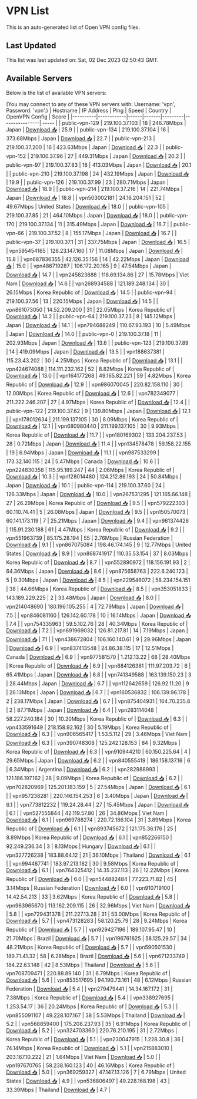 # VPN List

This is an auto-generated list of Open VPN config files.

## Last Updated

This list was last updated on: Sat, 02 Dec 2023 02:50:43 GMT.

## Available Servers

Below is the list of available VPN servers:

(You may connect to any of these VPN servers with: Username: 'vpn', Password: 'vpn'.)
| Hostname | IP Address | Ping | Speed | Country | OpenVPN Config | Score |
|----------|------------|------|-------|---------|----------------| ----- |
| public-vpn-129 | 219.100.37.103 | 18 | 246.78Mbps | Japan | [Download 📥](./configs/server_0_JP.ovpn) | 25.9 |
| public-vpn-134 | 219.100.37.104 | 16 | 373.68Mbps | Japan | [Download 📥](./configs/server_1_JP.ovpn) | 22.7 |
| public-vpn-213 | 219.100.37.200 | 16 | 423.63Mbps | Japan | [Download 📥](./configs/server_2_JP.ovpn) | 22.3 |
| public-vpn-152 | 219.100.37.96 | 27 | 449.31Mbps | Japan | [Download 📥](./configs/server_3_JP.ovpn) | 20.2 |
| public-vpn-97 | 219.100.37.83 | 18 | 413.03Mbps | Japan | [Download 📥](./configs/server_4_JP.ovpn) | 20.1 |
| public-vpn-210 | 219.100.37.198 | 24 | 432.19Mbps | Japan | [Download 📥](./configs/server_5_JP.ovpn) | 19.9 |
| public-vpn-126 | 219.100.37.99 | 23 | 280.71Mbps | Japan | [Download 📥](./configs/server_6_JP.ovpn) | 18.9 |
| public-vpn-214 | 219.100.37.216 | 14 | 221.74Mbps | Japan | [Download 📥](./configs/server_7_JP.ovpn) | 18.8 |
| vpn503002181 | 24.16.204.151 | 52 | 49.67Mbps | United States | [Download 📥](./configs/server_8_US.ovpn) | 18.0 |
| public-vpn-105 | 219.100.37.85 | 21 | 464.10Mbps | Japan | [Download 📥](./configs/server_9_JP.ovpn) | 18.0 |
| public-vpn-170 | 219.100.37.134 | 11 | 315.49Mbps | Japan | [Download 📥](./configs/server_10_JP.ovpn) | 16.7 |
| public-vpn-66 | 219.100.37.52 | 8 | 155.17Mbps | Japan | [Download 📥](./configs/server_11_JP.ovpn) | 16.7 |
| public-vpn-37 | 219.100.37.1 | 31 | 337.75Mbps | Japan | [Download 📥](./configs/server_12_JP.ovpn) | 16.5 |
| vpn595454165 | 126.23.147.160 | 17 | 11.08Mbps | Japan | [Download 📥](./configs/server_13_JP.ovpn) | 15.8 |
| vpn687836355 | 42.126.35.156 | 14 | 42.22Mbps | Japan | [Download 📥](./configs/server_14_JP.ovpn) | 15.0 |
| vpn486719287 | 106.172.20.165 | 9 | 47.54Mbps | Japan | [Download 📥](./configs/server_15_JP.ovpn) | 14.7 |
| vpn245823888 | 118.69.134.86 | 27 | 15.78Mbps | Viet Nam | [Download 📥](./configs/server_16_VN.ovpn) | 14.6 |
| vpn268934588 | 121.189.248.134 | 30 | 26.15Mbps | Korea Republic of | [Download 📥](./configs/server_17_KR.ovpn) | 14.5 |
| public-vpn-94 | 219.100.37.56 | 13 | 220.15Mbps | Japan | [Download 📥](./configs/server_18_JP.ovpn) | 14.5 |
| vpn861073050 | 14.52.209.200 | 31 | 22.05Mbps | Korea Republic of | [Download 📥](./configs/server_19_KR.ovpn) | 14.2 |
| public-vpn-64 | 219.100.37.23 | 8 | 145.12Mbps | Japan | [Download 📥](./configs/server_20_JP.ovpn) | 14.1 |
| vpn794688249 | 110.67.93.193 | 10 | 5.49Mbps | Japan | [Download 📥](./configs/server_21_JP.ovpn) | 14.0 |
| public-vpn-0 | 219.100.37.18 | 11 | 202.93Mbps | Japan | [Download 📥](./configs/server_22_JP.ovpn) | 13.6 |
| public-vpn-123 | 219.100.37.89 | 14 | 419.09Mbps | Japan | [Download 📥](./configs/server_23_JP.ovpn) | 13.5 |
| vpn188637381 | 115.23.43.202 | 30 | 4.25Mbps | Korea Republic of | [Download 📥](./configs/server_24_KR.ovpn) | 13.1 |
| vpn424674088 | 114.111.232.162 | 52 | 8.82Mbps | Korea Republic of | [Download 📥](./configs/server_25_KR.ovpn) | 13.0 |
| vpn164177268 | 49.165.82.221 | 59 | 4.82Mbps | Korea Republic of | [Download 📥](./configs/server_26_KR.ovpn) | 12.9 |
| vpn986070045 | 220.82.158.110 | 30 | 12.00Mbps | Korea Republic of | [Download 📥](./configs/server_27_KR.ovpn) | 12.6 |
| vpn782349077 | 211.222.246.207 | 27 | 4.97Mbps | Korea Republic of | [Download 📥](./configs/server_28_KR.ovpn) | 12.4 |
| public-vpn-122 | 219.100.37.62 | 9 | 139.80Mbps | Japan | [Download 📥](./configs/server_29_JP.ovpn) | 12.1 |
| vpn178012634 | 211.199.137.105 | 30 | 8.09Mbps | Korea Republic of | [Download 📥](./configs/server_30_KR.ovpn) | 12.1 |
| vpn680980440 | 211.199.137.105 | 30 | 9.93Mbps | Korea Republic of | [Download 📥](./configs/server_31_KR.ovpn) | 11.7 |
| vpn180169302 | 133.204.237.53 | 28 | 0.72Mbps | Japan | [Download 📥](./configs/server_32_JP.ovpn) | 11.4 |
| vpn134578478 | 59.158.22.155 | 19 | 6.94Mbps | Japan | [Download 📥](./configs/server_33_JP.ovpn) | 11.1 |
| vpn987533299 | 173.32.140.115 | 24 | 5.47Mbps | Canada | [Download 📥](./configs/server_34_CA.ovpn) | 10.6 |
| vpn224830358 | 115.95.189.247 | 44 | 2.06Mbps | Korea Republic of | [Download 📥](./configs/server_35_KR.ovpn) | 10.3 |
| vpn128014480 | 124.212.86.193 | 24 | 50.84Mbps | Japan | [Download 📥](./configs/server_36_JP.ovpn) | 10.1 |
| public-vpn-114 | 219.100.37.60 | 24 | 126.33Mbps | Japan | [Download 📥](./configs/server_37_JP.ovpn) | 10.0 |
| vpn267531295 | 121.165.66.148 | 27 | 26.29Mbps | Korea Republic of | [Download 📥](./configs/server_38_KR.ovpn) | 9.5 |
| vpn579222303 | 60.110.74.41 | 5 | 26.08Mbps | Japan | [Download 📥](./configs/server_39_JP.ovpn) | 9.5 |
| vpn150570073 | 60.141.173.119 | 7 | 25.21Mbps | Japan | [Download 📥](./configs/server_40_JP.ovpn) | 9.4 |
| vpn961374426 | 115.91.230.188 | 61 | 4.47Mbps | Korea Republic of | [Download 📥](./configs/server_41_KR.ovpn) | 9.2 |
| vpn551963739 | 85.175.28.194 | 55 | 2.76Mbps | Russian Federation | [Download 📥](./configs/server_42_RU.ovpn) | 9.1 |
| vpn867075084 | 198.46.174.145 | 9 | 12.77Mbps | United States | [Download 📥](./configs/server_43_US.ovpn) | 8.9 |
| vpn868741917 | 110.35.53.154 | 37 | 8.03Mbps | Korea Republic of | [Download 📥](./configs/server_44_KR.ovpn) | 8.7 |
| vpn552890972 | 118.156.191.93 | 2 | 64.36Mbps | Japan | [Download 📥](./configs/server_45_JP.ovpn) | 8.6 |
| vpn875658763 | 222.6.240.123 | 5 | 9.30Mbps | Japan | [Download 📥](./configs/server_46_JP.ovpn) | 8.5 |
| vpn229546072 | 58.234.154.151 | 38 | 44.66Mbps | Korea Republic of | [Download 📥](./configs/server_47_KR.ovpn) | 8.5 |
| vpn353051833 | 143.189.229.225 | 2 | 33.48Mbps | Japan | [Download 📥](./configs/server_48_JP.ovpn) | 8.0 |
| vpn214048690 | 180.196.105.255 | 4 | 72.79Mbps | Japan | [Download 📥](./configs/server_49_JP.ovpn) | 7.5 |
| vpn846081160 | 126.142.60.178 | 10 | 16.14Mbps | Japan | [Download 📥](./configs/server_50_JP.ovpn) | 7.4 |
| vpn754335963 | 59.5.102.76 | 28 | 40.34Mbps | Korea Republic of | [Download 📥](./configs/server_51_KR.ovpn) | 7.2 |
| vpn691969032 | 126.81.217.81 | 14 | 7.19Mbps | Japan | [Download 📥](./configs/server_52_JP.ovpn) | 7.1 |
| vpn438672804 | 106.160.140.61 | 9 | 29.96Mbps | Japan | [Download 📥](./configs/server_53_JP.ovpn) | 6.9 |
| vpn837413548 | 24.86.38.115 | 17 | 12.51Mbps | Canada | [Download 📥](./configs/server_54_CA.ovpn) | 6.9 |
| vpn977581570 | 1.212.13.22 | 68 | 28.40Mbps | Korea Republic of | [Download 📥](./configs/server_55_KR.ovpn) | 6.9 |
| vpn884126381 | 111.97.203.72 | 6 | 65.41Mbps | Japan | [Download 📥](./configs/server_56_JP.ovpn) | 6.8 |
| vpn741349588 | 163.139.150.23 | 3 | 28.44Mbps | Japan | [Download 📥](./configs/server_57_JP.ovpn) | 6.7 |
| vpn112642659 | 126.92.11.20 | 9 | 26.13Mbps | Japan | [Download 📥](./configs/server_58_JP.ovpn) | 6.7 |
| vpn160536832 | 106.139.96.178 | 2 | 238.17Mbps | Japan | [Download 📥](./configs/server_59_JP.ovpn) | 6.7 |
| vpn875404931 | 164.70.235.8 | 2 | 87.71Mbps | Japan | [Download 📥](./configs/server_60_JP.ovpn) | 6.4 |
| vpn283114048 | 58.227.240.184 | 30 | 10.20Mbps | Korea Republic of | [Download 📥](./configs/server_61_KR.ovpn) | 6.3 |
| vpn433591649 | 218.158.92.162 | 30 | 5.19Mbps | Korea Republic of | [Download 📥](./configs/server_62_KR.ovpn) | 6.3 |
| vpn906565417 | 1.53.5.112 | 29 | 3.46Mbps | Viet Nam | [Download 📥](./configs/server_63_VN.ovpn) | 6.3 |
| vpn390748308 | 125.242.128.153 | 84 | 9.32Mbps | Korea Republic of | [Download 📥](./configs/server_64_KR.ovpn) | 6.3 |
| vpn910944210 | 60.150.225.64 | 4 | 29.65Mbps | Japan | [Download 📥](./configs/server_65_JP.ovpn) | 6.2 |
| vpn840555419 | 186.158.137.16 | 6 | 6.34Mbps | Argentina | [Download 📥](./configs/server_66_AR.ovpn) | 6.2 |
| vpn282988993 | 121.186.197.162 | 28 | 9.09Mbps | Korea Republic of | [Download 📥](./configs/server_67_KR.ovpn) | 6.2 |
| vpn702820969 | 125.201.183.159 | 5 | 27.54Mbps | Japan | [Download 📥](./configs/server_68_JP.ovpn) | 6.1 |
| vpn957238281 | 220.146.154.253 | 6 | 3.40Mbps | Japan | [Download 📥](./configs/server_69_JP.ovpn) | 6.1 |
| vpn773812232 | 119.24.28.44 | 27 | 15.45Mbps | Japan | [Download 📥](./configs/server_70_JP.ovpn) | 6.1 |
| vpn527555844 | 42.119.57.80 | 26 | 34.86Mbps | Viet Nam | [Download 📥](./configs/server_71_VN.ovpn) | 6.1 |
| vpn969788274 | 220.72.186.104 | 31 | 3.89Mbps | Korea Republic of | [Download 📥](./configs/server_72_KR.ovpn) | 6.1 |
| vpn893745672 | 121.175.36.176 | 25 | 8.89Mbps | Korea Republic of | [Download 📥](./configs/server_73_KR.ovpn) | 6.1 |
| vpn852266150 | 92.249.236.34 | 3 | 8.13Mbps | Hungary | [Download 📥](./configs/server_74_HU.ovpn) | 6.1 |
| vpn327726238 | 183.88.64.12 | 21 | 36.10Mbps | Thailand | [Download 📥](./configs/server_75_TH.ovpn) | 6.1 |
| vpn994487741 | 183.97.213.182 | 30 | 9.58Mbps | Korea Republic of | [Download 📥](./configs/server_76_KR.ovpn) | 6.1 |
| vpn764325412 | 14.35.237.113 | 26 | 12.22Mbps | Korea Republic of | [Download 📥](./configs/server_77_KR.ovpn) | 6.0 |
| vpn544882484 | 77.223.71.82 | 45 | 3.14Mbps | Russian Federation | [Download 📥](./configs/server_78_RU.ovpn) | 6.0 |
| vpn910719100 | 14.42.54.213 | 33 | 3.62Mbps | Korea Republic of | [Download 📥](./configs/server_79_KR.ovpn) | 5.8 |
| vpn963965670 | 113.162.209.115 | 26 | 32.96Mbps | Viet Nam | [Download 📥](./configs/server_80_VN.ovpn) | 5.8 |
| vpn729431378 | 211.227.13.28 | 31 | 53.00Mbps | Korea Republic of | [Download 📥](./configs/server_81_KR.ovpn) | 5.7 |
| vpn473128283 | 58.120.25.79 | 28 | 9.24Mbps | Korea Republic of | [Download 📥](./configs/server_82_KR.ovpn) | 5.7 |
| vpn929427196 | 189.107.95.47 | 10 | 21.70Mbps | Brazil | [Download 📥](./configs/server_83_BR.ovpn) | 5.7 |
| vpn196761625 | 58.125.29.57 | 34 | 48.21Mbps | Korea Republic of | [Download 📥](./configs/server_84_KR.ovpn) | 5.7 |
| vpn590501530 | 189.71.41.32 | 58 | 6.28Mbps | Brazil | [Download 📥](./configs/server_85_BR.ovpn) | 5.6 |
| vpn671233749 | 184.22.63.148 | 42 | 8.53Mbps | Thailand | [Download 📥](./configs/server_86_TH.ovpn) | 5.6 |
| vpn708709471 | 220.88.89.140 | 31 | 6.79Mbps | Korea Republic of | [Download 📥](./configs/server_87_KR.ovpn) | 5.6 |
| vpn853517695 | 94.190.73.161 | 48 | 6.12Mbps | Russian Federation | [Download 📥](./configs/server_88_RU.ovpn) | 5.4 |
| vpn279479441 | 14.34.167.172 | 31 | 7.38Mbps | Korea Republic of | [Download 📥](./configs/server_89_KR.ovpn) | 5.4 |
| vpn338927695 | 1.253.54.17 | 36 | 20.24Mbps | Korea Republic of | [Download 📥](./configs/server_90_KR.ovpn) | 5.3 |
| vpn855091107 | 49.228.107.167 | 38 | 5.53Mbps | Thailand | [Download 📥](./configs/server_91_TH.ovpn) | 5.2 |
| vpn568859400 | 175.208.237.93 | 35 | 6.91Mbps | Korea Republic of | [Download 📥](./configs/server_92_KR.ovpn) | 5.2 |
| vpn324703360 | 220.76.210.195 | 31 | 2.72Mbps | Korea Republic of | [Download 📥](./configs/server_93_KR.ovpn) | 5.1 |
| vpn230047915 | 1.228.30.8 | 36 | 74.14Mbps | Korea Republic of | [Download 📥](./configs/server_94_KR.ovpn) | 5.1 |
| vpn215883010 | 203.167.10.222 | 21 | 1.64Mbps | Viet Nam | [Download 📥](./configs/server_95_VN.ovpn) | 5.0 |
| vpn197670765 | 58.238.160.123 | 40 | 46.16Mbps | Korea Republic of | [Download 📥](./configs/server_96_KR.ovpn) | 5.0 |
| vpn369259327 | 47.147.13.126 | 7 | 6.79Mbps | United States | [Download 📥](./configs/server_97_US.ovpn) | 4.9 |
| vpn536806497 | 49.228.168.198 | 43 | 33.39Mbps | Thailand | [Download 📥](./configs/server_98_TH.ovpn) | 4.7 |
